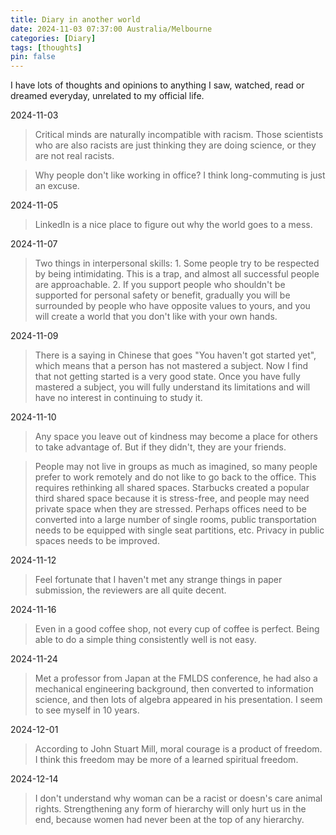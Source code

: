 ```yaml
---
title: Diary in another world
date: 2024-11-03 07:37:00 Australia/Melbourne
categories: [Diary]
tags: [thoughts]
pin: false
---
```


I have lots of thoughts and opinions to anything I saw, watched, read or dreamed everyday, unrelated to my official life. 

2024-11-03
>Critical minds are naturally incompatible with racism. Those scientists who are also racists are just thinking they are doing science, or they are not real racists.

>Why people don't like working in office? I think long-commuting is just an excuse.

2024-11-05
>LinkedIn is a nice place to figure out why the world goes to a mess. 

2024-11-07
>Two things in interpersonal skills: 1. Some people try to be respected by being intimidating. This is a trap, and almost all successful people are approachable. 2. If you support people who shouldn't be supported for personal safety or benefit, gradually you will be surrounded by people who have opposite values ​​to yours, and you will create a world that you don't like with your own hands.

2024-11-09
>There is a saying in Chinese that goes "You haven't got started yet", which means that a person has not mastered a subject. Now I find that not getting started is a very good state. Once you have fully mastered a subject, you will fully understand its limitations and will have no interest in continuing to study it.

2024-11-10
>Any space you leave out of kindness may become a place for others to take advantage of. But if they didn't, they are your friends.

>People may not live in groups as much as imagined, so many people prefer to work remotely and do not like to go back to the office. This requires rethinking all shared spaces. Starbucks created a popular third shared space because it is stress-free, and people may need private space when they are stressed. Perhaps offices need to be converted into a large number of single rooms, public transportation needs to be equipped with single seat partitions, etc. Privacy in public spaces needs to be improved.

2024-11-12
>Feel fortunate that I haven't met any strange things in paper submission, the reviewers are all quite decent. 

2024-11-16
>Even in a good coffee shop, not every cup of coffee is perfect. Being able to do a simple thing consistently well is not easy.

2024-11-24
>Met a professor from Japan at the FMLDS conference, he had also a mechanical engineering background, then converted to information science, and then lots of algebra appeared in his presentation. I seem to see myself in 10 years.

2024-12-01
>According to John Stuart Mill, moral courage is a product of freedom. I think this freedom may be more of a learned spiritual freedom.

2024-12-14
>I don't understand why woman can be a racist or doesn's care animal rights. Strengthening any form of hierarchy will only hurt us in the end, because women had never been at the top of any hierarchy.